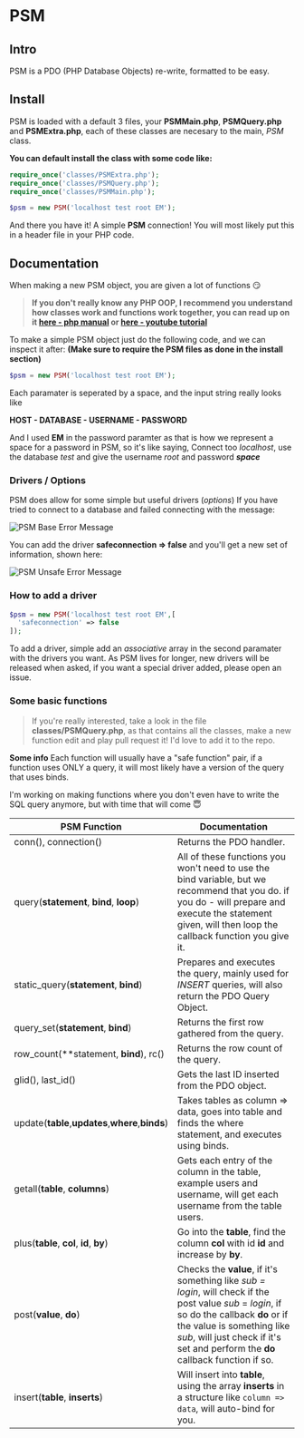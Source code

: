 # PSM
## Intro
PSM is a PDO (PHP Database Objects) re-write, formatted to be easy.

## Install
PSM is loaded with a default 3 files, your **PSMMain.php**, **PSMQuery.php** and **PSMExtra.php**, each of these classes are necesary to the main, *PSM* class.

**You can default install the class with some code like:**
```php
require_once('classes/PSMExtra.php');
require_once('classes/PSMQuery.php');
require_once('classes/PSMMain.php');

$psm = new PSM('localhost test root EM');
```

And there you have it! A simple **PSM** connection!
You will most likely put this in a header file in your PHP code.


## Documentation
When making a new PSM object, you are given a lot of functions :smirk:

> **If you don't really know any PHP OOP, I recommend you understand how classes work and functions work together, you can read up on it [here - php manual](http://php.net/manual/en/language.oop5.php) or [here - youtube tutorial](https://www.youtube.com/watch?v=ipp4WPDwwvk&list=PLfdtiltiRHWF0RicJb20da8nECQ1jFvla)**

To make a simple PSM object just do the following code, and we can inspect it after:
**(Make sure to require the PSM files as done in the install section)**

```php
$psm = new PSM('localhost test root EM');
```

Each paramater is seperated by a space, and the input string really looks like

**HOST - DATABASE - USERNAME - PASSWORD**

And I used **EM** in the password paramter as that is how we represent a space for a password in PSM, so it's like saying,
Connect too *localhost*, use the database *test* and give the username *root* and password ***space***


### Drivers / Options
PSM does allow for some simple but useful drivers (*options*)
If you have tried to connect to a database and failed connecting with the message:

![PSM Base Error Message](http://image.prntscr.com/image/47376974050b4d4c9f1cb243490b3959.png)

You can add the driver **safeconnection => false** and you'll get a new set of information, shown here:

![PSM Unsafe Error Message](http://image.prntscr.com/image/140bd1763bb54f138b52f4f22e7c617b.png)


### How to add a driver
```php
$psm = new PSM('localhost test root EM',[
  'safeconnection' => false
]);
```
To add a driver, simple add an *associative* array in the second paramater with the drivers you want.
As PSM lives for longer, new drivers will be released when asked, if you want a special driver added, please open an issue.


### Some basic functions
> If you're really interested, take a look in the file **classes/PSMQuery.php**, as that contains all the classes, make a new function edit and play pull request it! I'd love to add it to the repo.

**Some info**
Each function will usually have a "safe function" pair, if a function uses ONLY a query, it will most likely have a version of the query that uses binds.

I'm working on making functions where you don't even have to write the SQL query anymore, but with time that will come :innocent:

PSM Function | Documentation
------------ | -------------
conn(), connection() | Returns the PDO handler.
query(**statement**, **bind**, **loop**) | All of these functions you won't need to use the bind variable, but we recommend that you do. if you do - will prepare and execute the statement given, will then loop the callback function you give it.
static_query(**statement**, **bind**) | Prepares and executes the query, mainly used for *INSERT* queries, will also return the PDO Query Object.
query_set(**statement**, **bind**) | Returns the first row gathered from the query.
row_count(**statement, **bind**), rc() | Returns the row count of the query.
glid(), last_id() | Gets the last ID inserted from the PDO object.
update(**table**,**updates**,**where**,**binds**) | Takes tables as column => data, goes into table and finds the where statement, and executes using binds.
getall(**table**, **columns**) | Gets each entry of the column in the table, example users and username, will get each username from the table users.
plus(**table**, **col**, **id**, **by**) |  Go into the **table**, find the column **col** with id **id** and increase by **by**.
post(**value**, **do**) | Checks the **value**, if it's something like *sub = login*, will check if the post value *sub* = *login*, if so do the callback **do** or if the value is something like *sub*, will just check if it's set and perform the **do** callback function if so.
insert(**table**, **inserts**) | Will insert into **table**, using the array **inserts** in a structure like `column => data`, will auto-bind for you.
